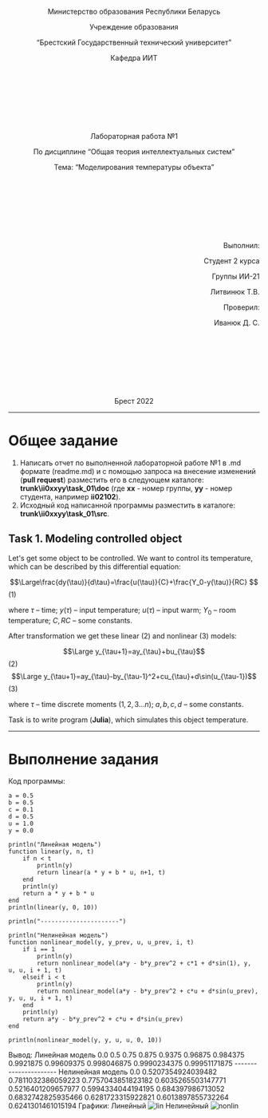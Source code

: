 <p style="text-align: center;">Министерство образования Республики Беларусь</p>
<p style="text-align: center;">Учреждение образования</p>
<p style="text-align: center;">“Брестский Государственный технический университет”</p>
<p style="text-align: center;">Кафедра ИИТ</p>
<div style="margin-bottom: 10em;"></div>
<p style="text-align: center;">Лабораторная работа №1</p>
<p style="text-align: center;">По дисциплине “Общая теория интеллектуальных систем”</p>
<p style="text-align: center;">Тема: “Моделирования температуры объекта”</p>
<div style="margin-bottom: 10em;"></div>
<p style="text-align: right;">Выполнил:</p>
<p style="text-align: right;">Студент 2 курса</p>
<p style="text-align: right;">Группы ИИ-21</p>
<p style="text-align: right;">Литвинюк Т.В.</p>
<p style="text-align: right;">Проверил:</p>
<p style="text-align: right;">Иванюк Д. С.</p>
<div style="margin-bottom: 10em;"></div>
<p style="text-align: center;">Брест 2022</p>

---

# Общее задание #
1. Написать отчет по выполненной лабораторной работе №1 в .md формате (readme.md) и с помощью запроса на внесение изменений (**pull request**) разместить его в следующем каталоге: **trunk\ii0xxyy\task_01\doc** (где **xx** - номер группы, **yy** - номер студента, например **ii02102**).
2. Исходный код написанной программы разместить в каталоге: **trunk\ii0xxyy\task_01\src**.

## Task 1. Modeling controlled object ##
Let's get some object to be controlled. We want to control its temperature, which can be described by this differential equation:

$$\Large\frac{dy(\tau)}{d\tau}=\frac{u(\tau)}{C}+\frac{Y_0-y(\tau)}{RC} $$ (1)

where $\tau$ – time; $y(\tau)$ – input temperature; $u(\tau)$ – input warm; $Y_0$ – room temperature; $C,RC$ – some constants.

After transformation we get these linear (2) and nonlinear (3) models:

$$\Large y_{\tau+1}=ay_{\tau}+bu_{\tau}$$ (2)
$$\Large y_{\tau+1}=ay_{\tau}-by_{\tau-1}^2+cu_{\tau}+d\sin(u_{\tau-1})$$ (3)

where $\tau$ – time discrete moments ($1,2,3{\dots}n$); $a,b,c,d$ – some constants.

Task is to write program (**Julia**), which simulates this object temperature.

---

# Выполнение задания #

Код программы:

    a = 0.5
    b = 0.5
    c = 0.1
    d = 0.5
    u = 1.0
    y = 0.0

    println("Линейная модель")
    function linear(y, n, t)
        if n < t
            println(y)
            return linear(a * y + b * u, n+1, t)
        end
        println(y)
        return a * y + b * u
    end
    println(linear(y, 0, 10))

    println("----------------------")

    println("Нелинейная модель")
    function nonlinear_model(y, y_prev, u, u_prev, i, t)
        if i == 1
            println(y)
            return nonlinear_model(a*y - b*y_prev^2 + c*1 + d*sin(1), y, u, u, i + 1, t)
        elseif i < t
            println(y)
            return nonlinear_model(a*y - b*y_prev^2 + c*u + d*sin(u_prev), y, u, u, i + 1, t)
        end
        println(y)
        return a*y - b*y_prev^2 + c*u + d*sin(u_prev)
    end

    println(nonlinear_model(y, y, u, u, 0, 10))

Вывод:
    Линейная модель
    0.0
    0.5
    0.75
    0.875
    0.9375
    0.96875
    0.984375
    0.9921875
    0.99609375
    0.998046875
    0.9990234375
    0.99951171875
    ----------------------
    Нелинейная модель
    0.0
    0.5207354924039482
    0.7811032386059223
    0.7757043851823182
    0.6035265503147771
    0.5216401209657977
    0.5994334044194195
    0.684397986713052
    0.6832742825935466
    0.6281723315922821
    0.6013897855732264
    0.6241301461015194
    Графики:
    Линейный
![lin](https://user-images.githubusercontent.com/108889278/191748637-03978caf-3c23-475a-a2e0-3971e48ab746.png)
    Нелинейный
![nonlin](https://user-images.githubusercontent.com/108889278/191748676-32a29b9b-d82c-44e7-8d1c-82e301cce276.png)


